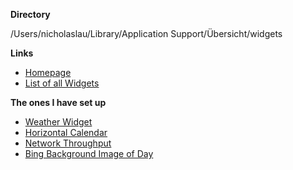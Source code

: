 **Directory**

/Users/nicholaslau/Library/Application Support/Übersicht/widgets

**Links**

* [Homepage](http://tracesof.net/uebersicht/)
* [List of all Widgets](http://tracesof.net/uebersicht-widgets/)

**The ones I have set up**

* [Weather Widget](https://github.com/felixhageloh/weather-widget)
* [Horizontal Calendar](https://github.com/ashikahmad/horizontal-calendar-widget)
* [Network Throughput](https://github.com/felixhageloh/uebersicht-widgets/tree/master/network-throughput)
* [Bing Background Image of Day](https://github.com/roach0123/backgroundwidget)